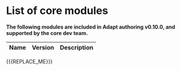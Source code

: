 # List of core modules
**The following modules are included in Adapt authoring v0.10.0, and supported by the core dev team.**

| Name | Version | Description |
| ---- | :-----: | ----------- |
{{{REPLACE_ME}}}
